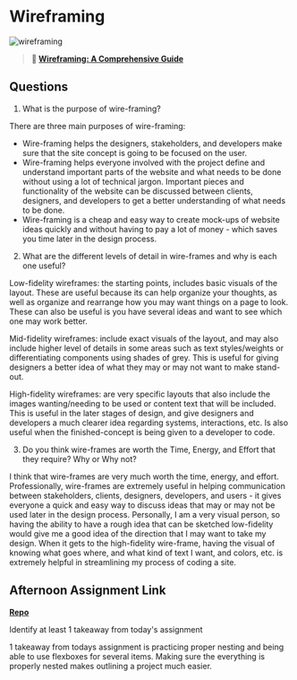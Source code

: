 # Wireframing

![wireframing](https://bcw.blob.core.windows.net/public/img/courses/2293087935019893)

> **📖 [Wireframing: A Comprehensive Guide](https://codeworksacademy.com/fs-student-guide/resources/wk1/06-Wireframing)**

## Questions

1. What is the purpose of wire-framing? 

There are three main purposes of wire-framing: 
- Wire-framing helps the designers, stakeholders, and developers make sure that the site concept is going to be focused on the user. 
- Wire-framing helps everyone involved with the project define and understand important parts of the website and what needs to be done without using a lot of technical jargon. Important pieces and functionality of the website can be discussed between clients, designers, and developers to get a better understanding of what needs to be done. 
- Wire-framing is a cheap and easy way to create mock-ups of website ideas quickly and without having to pay a lot of money - which saves you time later in the design process. 

2. What are the different levels of detail in wire-frames and why is each one useful?

Low-fidelity wireframes: the starting points, includes basic visuals of the layout. These are useful because its can help organize your thoughts, as well as organize and rearrange how you may want things on a page to look. These can also be useful is you have several ideas and want to see which one may work better. 

Mid-fidelity wireframes: include exact visuals of the layout, and may also include higher level of details in some areas such as text styles/weights or differentiating components using shades of grey. This is useful for giving designers a better idea of what they may or may not want to make stand-out. 

High-fidelity wireframes: are very specific layouts that also include the images wanting/needing to be used or content text that will be included. This is useful in the later stages of design, and give designers and developers a much clearer idea regarding systems, interactions, etc. Is also useful  when the finished-concept is being given to a developer to code. 

3. Do you think wire-frames are worth the Time, Energy, and Effort that they require? Why or Why not?

I think that wire-frames are very much worth the time, energy, and effort. Professionally, wire-frames are extremely useful in helping communication between stakeholders, clients, designers, developers, and users - it gives everyone a quick and easy way to discuss ideas that may or may not be used later in the design process. Personally, I am a very visual person, so having the ability to have a rough idea that can be sketched low-fidelity would give me a good idea of the direction that I may want to take my design. When it gets to the high-fidelity wire-frame, having the visual of knowing what goes where, and what kind of text I want, and colors, etc. is extremely helpful in streamlining my process of coding a site.  

## Afternoon Assignment Link

**[Repo](https://github.com/savtemp/<ASSIGNMENT_REPO>)**

Identify at least 1 takeaway from today's assignment

1 takeaway from todays assignment is practicing proper nesting and being able to use flexboxes for several items. Making sure the everything is properly nested makes outlining a project much easier. 

